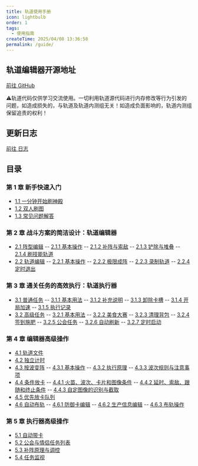 ```yaml
---
title: 轨道使用手册
icon: lightbulb
order: 1
tags:
  - 使用指南
createTime: 2025/04/08 13:36:58
permalink: /guide/
---
```


## 轨道编辑器开源地址
<p>
    <a href="https://github.com/YunTaoXiaoWu/FvmTrack" target="_blank">
        <i class="fa-brands fa-github"></i> 前往 GitHub 
    </a>
</p>

⚠️轨道代码仅供学习交流使用。一切利用轨道源代码进行内存修改等行为引发的问题，如造成损失的，与轨道及轨道内测组无关！如造成负面影响的，轨道内测组保留追责的权利！

## 更新日志

[前往 日志](log.md)

## 目录

### 第 1 章 新手快速入门

- [1.1 一分钟开始刷神殿](Ch1/1.1.md)
- [1.2 双人刷图](Ch1/1.2.md)
- [1.3 常见问题解答](Ch1/1.3.md)

### 第 2 章 战斗方案的简洁设计：轨道编辑器

- [2.1 阵型编辑](Ch2/2.1.md)
-- [2.1.1 基本操作](Ch2/2.1.md)
-- [2.1.2 补阵与索敌](Ch2/2.1.md)
-- [2.1.3 铲除与堆叠](Ch2/2.1.md)
-- [2.1.4 刷技能轨道](Ch2/2.1.md)
- [2.2 轨道编辑](Ch2/2.2.md)
-- [2.2.1 基本操作](Ch2/2.2.md)
-- [2.2.2 极限成阵](Ch2/2.2.md)
-- [2.2.3 录制轨道](Ch2/2.2.md)
-- [2.2.4 定时退出](Ch2/2.2.md)

### 第 3 章 通关任务的高效执行：轨道执行器

- [3.1 普通任务](Ch3/3.1.md)
-- [3.1.1 基本用法](Ch3/3.1.md)
-- [3.1.2 补充说明](Ch3/3.1.md)
-- [3.1.3 卸除卡槽](Ch3/3.1.md)
-- [3.1.4 开局加速](Ch3/3.1.md)
-- [3.1.5 执行记录](Ch3/3.1.md)
- [3.2 高级任务](Ch3/3.2.md)
-- [3.2.1 基本用法](Ch3/3.2.md)
-- [3.2.2 美食大赛](Ch3/3.2.md)
-- [3.2.3 清理背包](Ch3/3.2.md)
-- [3.2.4 签到施肥](Ch3/3.2.md)
-- [3.2.5 公会任务](Ch3/3.2.md)
-- [3.2.6 自动刷新](Ch3/3.2.md)
-- [3.2.7 定时启动](Ch3/3.2.md)

### 第 4 章 编辑器高级操作

- [4.1 轨道文件](Ch4/4.1.md)
- [4.2 独立计时](Ch4/4.2.md)
- [4.3 按波变阵](Ch4/4.3.md)
-- [4.3.1 基本操作](Ch4/4.3.md)
-- [4.3.2 执行原理](Ch4/4.3.md)
-- [4.3.3 波次规则与注意事项](Ch4/4.3.md)
- [4.4 条件放卡](Ch4/4.4.md)
-- [4.4.1 火苗、波次、卡片和图像条件](Ch4/4.4.md)
-- [4.4.2 延时、索敌、跟随和终止条件](Ch4/4.4.md)
-- [4.4.3 自定图像的识别与截取](Ch4/4.4.md)
- [4.5 优先放卡队列](Ch4/4.5.md)
- [4.6 自动布轨](Ch4/4.6.md)
-- [4.6.1 防御卡编辑](Ch4/4.6.md)
-- [4.6.2 生产信息编辑](Ch4/4.6.md)
-- [4.6.3 布轨操作](Ch4/4.6.md)

### 第 5 章 执行器高级操作

- [5.1 自动带卡](Ch5/5.1.md)
- [5.2 公会与情侣任务列表](Ch5/5.2.md)
- [5.3 补阵原理与调控](Ch5/5.3.md)
- [5.4 任务监视](Ch5/5.4.md)
